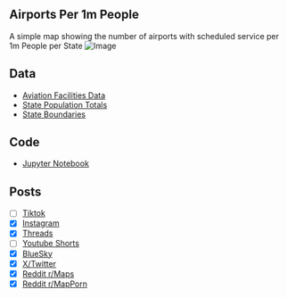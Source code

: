 ## Airports Per 1m People
A simple map showing the number of airports with scheduled service per 1m People per State
![Image](https://drive.google.com/uc?export=view&id=1FRhvHUoy2rH43WKFsJMIAjD9xw4WJV9j)

## Data
* [Aviation Facilities Data](https://geodata.bts.gov/datasets/1551114f78e34d8395fd77bf41cd8a80_0/explore?location=6.905465%2C-1.633860%2C2.80)
* [State Population Totals](https://www.census.gov/data/tables/time-series/demo/popest/2020s-state-total.html)
* [State Boundaries](https://www.census.gov/geographies/mapping-files/time-series/geo/carto-boundary-file.html)

## Code
* [Jupyter Notebook](FormatData.ipynb)

## Posts
- [ ] [Tiktok]()
- [x] [Instagram](https://www.instagram.com/p/DLQFb8dpR5D/)
- [x] [Threads](https://www.threads.com/@vinemapper/post/DLQFcdIJ0YA)
- [ ] [Youtube Shorts]()
- [x] [BlueSky](https://bsky.app/profile/vinemapper.bsky.social/post/3lsc3hbsjgk26)
- [x] [X/Twitter](https://x.com/VineMapper/status/1937197732202193235)
- [x] [Reddit r/Maps](https://www.reddit.com/r/Maps/comments/1lime2x/airports_with_scheduled_service_per_100k_people/)
- [x] [Reddit r/MapPorn](https://www.reddit.com/r/MapPorn/comments/1limdza/airports_with_scheduled_service_per_100k_people/)
